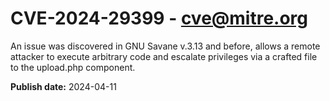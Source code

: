 # CVE-2024-29399 - cve@mitre.org

An issue was discovered in GNU Savane v.3.13 and before, allows a remote attacker to execute arbitrary code and escalate privileges via a crafted file to the upload.php component.

**Publish date:** 2024-04-11
